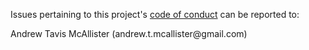 Issues pertaining to this project's [code of conduct](https://github.com/andrewtavis/activist/blob/main/.github/CODE_OF_CONDUCT.md) can be reported to:

 Andrew Tavis McAllister (andrew.t.mcallister@gmail<nolink>.com)
